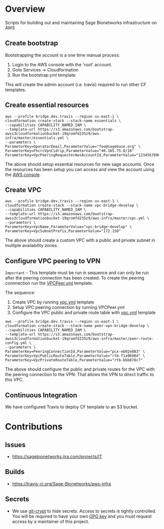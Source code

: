 # Overview
Scripts for building out and maintaining Sage Bionetworks
infrastructure on AWS

## Create bootstrap
Bootstrapping the account is a one time manual process:

1. Login to the AWS console with the 'root' account.
2. Goto Services -> Cloudformation
3. Run the bootstrap.yml template

This will create the admin account (i.e. travis) required to run other
CF templates.

## Create essential resources

```
aws --profile bridge.dev.travis --region us-east-1 \
cloudformation create-stack --stack-name essentials \
--capabilities CAPABILITY_NAMED_IAM \
--template-url https://s3.amazonaws.com/bootstrap-awss3cloudformationbucket-19qromfd235z9/aws-infra/master/essentials.yml \
--parameters \
ParameterKey=OperatorEmail,ParameterValue="foo@sagebase.org" \
ParameterKey=FhcrcVpnCidrip,ParameterValue="40.165.75.0/16"
ParameterKey=VpcPeeringRequesterAwsAccountId,ParameterValue="123456789012""
```

The above should setup essential resources for new sage accounts.  Once
the resources has been setup you can access and view the account using the
[AWS console](https://AWS-account-ID-or-alias.signin.aws.amazon.com/console).

## Create VPC

```
aws --profile bridge.dev.travis --region us-east-1 \
cloudformation create-stack --stack-name vpc-bridge-develop \
--capabilities CAPABILITY_NAMED_IAM \
--template-url https://s3.amazonaws.com/bootstrap-awss3cloudformationbucket-19qromfd235z9/aws-infra/master/vpc.yml \
--parameters \
ParameterKey=VpcName,ParameterValue="vpc-bridge-develop" \
ParameterKey=VpcSubnetPrefix,ParameterValue="172.150"
```

The above should create a custom VPC with a public and private subnet in
multiple availability zones.

## Configure VPC peering to VPN

`Important` - This template must be run in sequence and can only be run after
the peering connection has been created.  To create the peering connnection run the
[VPCPeer.yml](https://github.com/Sage-Bionetworks/admincentral-infra/blob/master/cf_templates/VPCPeer.yml)
template.

The sequence:
1. Create VPC by running [vpc.yml](./vpc.yml) template
2. Setup VPC peering connection by running VPCPeer.yml
3. Configure the VPC public and private route table with [vpc.yml](./vpc.yml) template

```
aws --profile bridge.dev.travis --region us-east-1 \
cloudformation create-stack --stack-name peer-vpn-bridge-develop \
--capabilities CAPABILITY_NAMED_IAM \
--template-url https://s3.amazonaws.com/bootstrap-awss3cloudformationbucket-19qromfd235z9/aws-infra/master/peer-route-config.yml \
--parameters \
ParameterKey=PeeringConnectionId,ParameterValue="pcx-eb02e083" \
ParameterKey=VpcPublicRouteTable,ParameterValue="rtb-f1a9698d" \
ParameterKey=VpcPrivateRouteTable,ParameterValue="rtb-bbb878c7"
```

The above should configure the public and private routes for the VPC with
the peering connection to the VPN.  That allows the VPN to direct traffic
to this VPC.


## Continuous Integration
We have configured Travis to deploy CF template to an S3 bucket.


# Contributions

## Issues
* https://sagebionetworks.jira.com/projects/IT

## Builds
* https://travis-ci.org/Sage-Bionetworks/aws-infra

## Secrets
* We use [git-crypt](https://github.com/AGWA/git-crypt) to hide secrets.
  Access to secrets is tightly controlled.  You will be required to have
  your own [GPG key](https://help.github.com/articles/generating-a-new-gpg-key)
  and you must request access by a maintainer of this project.

